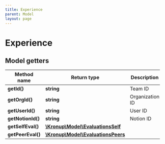 ```yaml
---
title: Experience
parent: Model
layout: page
---
```


# Experience

## Model getters

Method name | Return type | Description
------------ | ------------- | -------------
**getId()** | **string** | Team ID
**getOrgId()** | **string** | Organization ID
**getUserId()** | **string** | User ID
**getNotionId()** | **string** | Notion ID
**getSelfEval()** | [**\Kronup\Model\EvaluationsSelf**](../EvaluationsSelf) | 
**getPeerEval()** | [**\Kronup\Model\EvaluationsPeers**](../EvaluationsPeers) | 

